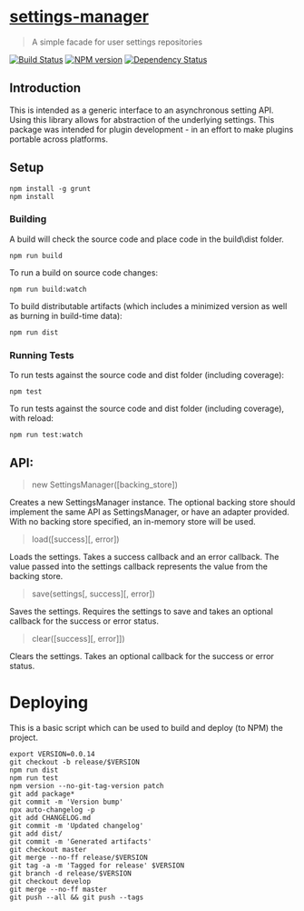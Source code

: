 # [settings-manager](https://github.com/hal313/settings-manager)

> A simple facade for user settings repositories

[![Build Status](http://img.shields.io/travis/hal313/settings-manager/master.svg?style=flat-square)](https://travis-ci.org/hal313/settings-manager)
[![NPM version](http://img.shields.io/npm/v/settings-manager.svg?style=flat-square)](https://www.npmjs.com/package/settings-manager)
[![Dependency Status](http://img.shields.io/david/hal313/settings-manager.svg?style=flat-square)](https://david-dm.org/hal313/settings-manager)

## Introduction
This is intended as a generic interface to an asynchronous setting API. Using this library allows for abstraction of the underlying settings. This package was intended for plugin development - in an effort to make plugins portable across platforms.

## Setup
```
npm install -g grunt
npm install
```

### Building
A build will check the source code and place code in the build\dist folder.
```
npm run build
```

To run a build on source code changes:
```
npm run build:watch
```

To build distributable artifacts (which includes a minimized version as well as burning in build-time data):
```
npm run dist
```

### Running Tests
To run tests against the source code and dist folder (including coverage):
```
npm test
```

To run tests against the source code and dist folder (including coverage), with reload:
```
npm run test:watch
```


## API:

> new SettingsManager([backing_store])

Creates a new SettingsManager instance. The optional backing store should implement the same API as SettingsManager, or have an adapter provided. With no backing store specified, an in-memory store will be used.

> load([success][, error])

Loads the settings. Takes a success callback and an error callback. The value passed into the settings callback represents the value from the backing store.

> save(settings[, success][, error])

Saves the settings. Requires the settings to save and takes an optional callback for the success or error status.

> clear([success][, error]])

Clears the settings. Takes an optional callback for the success or error status.

# Deploying
This is a basic script which can be used to build and deploy (to NPM) the project.

```
export VERSION=0.0.14
git checkout -b release/$VERSION
npm run dist
npm run test
npm version --no-git-tag-version patch
git add package*
git commit -m 'Version bump'
npx auto-changelog -p
git add CHANGELOG.md
git commit -m 'Updated changelog'
git add dist/
git commit -m 'Generated artifacts'
git checkout master
git merge --no-ff release/$VERSION
git tag -a -m 'Tagged for release' $VERSION
git branch -d release/$VERSION
git checkout develop
git merge --no-ff master
git push --all && git push --tags
```
